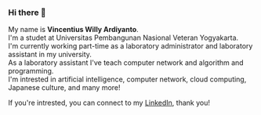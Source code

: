 ### Hi there 👋

<!--
**WillyArdiyanto/WillyArdiyanto** is a ✨ _special_ ✨ repository because its `README.md` (this file) appears on your GitHub profile.

Here are some ideas to get you started:

- 🔭 I’m currently working on ...
- 🌱 I’m currently learning ...
- 👯 I’m looking to collaborate on ...
- 🤔 I’m looking for help with ...
- 💬 Ask me about ...
- 📫 How to reach me: ...
- 😄 Pronouns: ...
- ⚡ Fun fact: ...
-->
My name is **Vincentius Willy Ardiyanto**.\
I'm a studet at Universitas Pembangunan Nasional Veteran Yogyakarta.\
I'm currently working part-time as a laboratory administrator and laboratory assistant in my university.\
As a laboratory assistant I've teach computer network and algorithm and programming.\
I'm intrested in artificial intelligence, computer network, cloud computing, Japanese culture, and many more!

If you're intrested, you can connect to my [LinkedIn](https://www.linkedin.com/in/willy-a-b9908010a/), thank you!

<!-- Perkenalkan nama saya **Gilang Ramadhan**.\

Saya seorang **Curriculum Developer** di [Dicoding](https://www.dicoding.com/).\

Saya bertanggung jawab pada kualitas materi iOS dengan dibekali [sertifikasi dari University of Toronto](https://www.coursera.org/account/accomplishments/specialization/CLKJD8XBXJ3M).\

Saya juga memiliki gelar [Google Associate Android Developer](https://www.credential.net/h5deoi5h) sejak 2019.\

Jika kamu tertarik untuk berkenalan denganku, silakan ikuti akun [Linkedin](https://www.linkedin.com/in/gilang-adhan/)ku ya. -->

